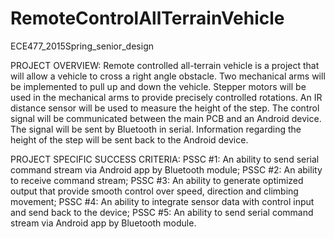 # RemoteControlAllTerrainVehicle
ECE477_2015Spring_senior_design

PROJECT OVERVIEW:
Remote controlled all-terrain vehicle is a project that will allow a vehicle to cross a right angle obstacle. Two mechanical arms will be implemented to pull up and down the vehicle. Stepper motors will be used in the mechanical arms to provide precisely controlled rotations. An IR distance sensor will be used to measure the height of the step. The control signal will be communicated between the main PCB and an Android device. The signal will be sent by Bluetooth in serial. Information regarding the height of the step will be sent back to the Android device.

PROJECT SPECIFIC SUCCESS CRITERIA:
PSSC #1: An ability to send serial command stream via Android app by Bluetooth module;
PSSC #2: An ability to receive command stream;
PSSC #3: An ability to generate optimized output that provide smooth control over speed, direction and climbing movement;
PSSC #4: An ability to integrate sensor data with control input and send back to the device;
PSSC #5: An ability to send serial command stream via Android app by Bluetooth module.

